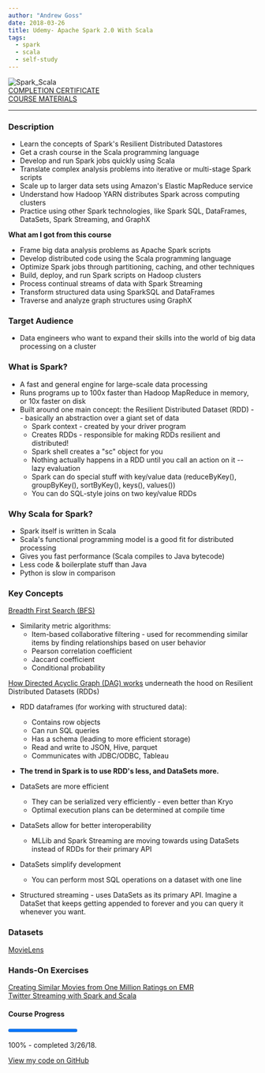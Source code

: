 ```yaml
---
author: "Andrew Goss"
date: 2018-03-26
title: Udemy- Apache Spark 2.0 With Scala
tags:
  - spark
  - scala
  - self-study
---
```

![Spark_Scala](/img/post/spark_scala.png "Spark_Scala")<br>
<a href="https://www.udemy.com/certificate/UC-AI0N9YZG" target="_blank">COMPLETION CERTIFICATE</a><br>
<a href="http://sundog-education.com/spark-scala" target="_blank">COURSE MATERIALS</a><br>
<hr>

### Description
* Learn the concepts of Spark's Resilient Distributed Datastores
* Get a crash course in the Scala programming language
* Develop and run Spark jobs quickly using Scala
* Translate complex analysis problems into iterative or multi-stage Spark scripts
* Scale up to larger data sets using Amazon's Elastic MapReduce service
* Understand how Hadoop YARN distributes Spark across computing clusters
* Practice using other Spark technologies, like Spark SQL, DataFrames, DataSets, Spark Streaming, and GraphX

<b>What am I got from this course</b>

* Frame big data analysis problems as Apache Spark scripts
* Develop distributed code using the Scala programming language
* Optimize Spark jobs through partitioning, caching, and other techniques
* Build, deploy, and run Spark scripts on Hadoop clusters
* Process continual streams of data with Spark Streaming
* Transform structured data using SparkSQL and DataFrames
* Traverse and analyze graph structures using GraphX

### Target Audience
* Data engineers who want to expand their skills into the world of big data processing on a cluster

### What is Spark?
* A fast and general engine for large-scale data processing
* Runs programs up to 100x faster than Hadoop MapReduce in memory, or 10x faster on disk
* Built around one main concept: the Resilient Distributed Dataset (RDD) -- basically an abstraction over a giant set of data
  * Spark context - created by your driver program
  * Creates RDDs - responsible for making RDDs resilient and distributed!
  * Spark shell creates a "sc" object for you
  * Nothing actually happens in a RDD until you call an action on it -- lazy evaluation
  * Spark can do special stuff with key/value data (reduceByKey(), groupByKey(), sortByKey(), keys(), values())
  * You can do SQL-style joins on two key/value RDDs

### Why Scala for Spark?
* Spark itself is written in Scala
* Scala's functional programming model is a good fit for distributed processing
* Gives you fast performance (Scala compiles to Java bytecode)
* Less code & boilerplate stuff than Java
* Python is slow in comparison

### Key Concepts
<a href="https://www.hackerearth.com/practice/algorithms/graphs/breadth-first-search/tutorial" target="_blank">Breadth First Search (BFS)</a><br>

* Similarity metric algorithms:
  * Item-based collaborative filtering - used for recommending similar items by finding relationships based on user behavior
  * Pearson correlation coefficient
  * Jaccard coefficient
  * Conditional probability

<a href="https://stackoverflow.com/questions/25836316/how-dag-works-under-the-covers-in-rdd" target=_>How Directed Acyclic Graph (DAG) works</a> underneath the hood on Resilient Distributed Datasets (RDDs)

* RDD dataframes (for working with structured data): 
  * Contains row objects
  * Can run SQL queries
  * Has a schema (leading to more efficient storage)
  * Read and write to JSON, Hive, parquet
  * Communicates with JDBC/ODBC, Tableau

* <b>The trend in Spark is to use RDD's less, and DataSets more.</b>
* DataSets are more efficient
    * They can be serialized very efficiently - even better than Kryo
    * Optimal execution plans can be determined at compile time
* DataSets allow for better interoperability
    * MLLib and Spark Streaming are moving towards using DataSets instead of RDDs for their primary API
* DataSets simplify development
    * You can perform most SQL operations on a dataset with one line
* Structured streaming - uses DataSets as its primary API. Imagine a DataSet that keeps getting appended to forever and you can query it whenever you want.

### Datasets
<a href="https://grouplens.org/datasets/movielens" target="_blank">MovieLens</a>

### Hands-On Exercises
<a href="/projects/mov_sim_ml_1m_emr">Creating Similar Movies from One Million Ratings on EMR</a><br>
<a href="/projects/twitter_streaming">Twitter Streaming with Spark and Scala</a>

#### Course Progress
<progress max="1.0" value="1.0"></progress>

100% - completed 3/26/18.

<a href="https://github.com/andrewrgoss/udemy-spark-scala" class="btn" target="_blank">View my code on GitHub</a><br class="custom">